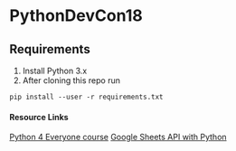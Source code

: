 # PythonDevCon18

## Requirements
1. Install Python 3.x
2. After cloning this repo run
```
pip install --user -r requirements.txt
```

#### Resource Links
[Python 4 Everyone course](http://py4e.com)
[Google Sheets API with Python](https://developers.google.com/sheets/api/quickstart/python)

